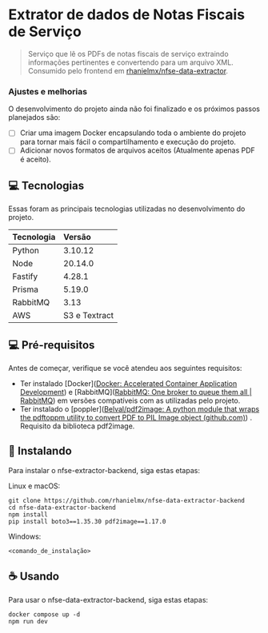 # Extrator de dados de Notas Fiscais de Serviço

> Serviço que lê os PDFs de notas fiscais de serviço extraindo informações pertinentes e convertendo para um arquivo XML. Consumido pelo frontend em [rhanielmx/nfse-data-extractor](https://github.com/rhanielmx/nfse-data-extractor).

### Ajustes e melhorias

O desenvolvimento do projeto ainda não foi finalizado e os próximos passos planejados são:
- [ ] Criar uma imagem Docker encapsulando toda o ambiente do projeto para tornar mais fácil o compartilhamento e execução do projeto.
- [ ] Adicionar novos formatos de arquivos aceitos (Atualmente apenas PDF é aceito).

## 💻 Tecnologias


Essas foram as principais tecnologias utilizadas no desenvolvimento do projeto.

| Tecnologia | Versão        |
| :--------- | :------------ |
| Python     | 3.10.12       |
| Node       | 20.14.0       |
| Fastify    | 4.28.1        |
| Prisma     | 5.19.0        |
| RabbitMQ   | 3.13          |
| AWS        | S3 e Textract |

## 💻 Pré-requisitos

Antes de começar, verifique se você atendeu aos seguintes requisitos:

- Ter instalado [Docker]([Docker: Accelerated Container Application Development](https://www.docker.com/)) e [RabbitMQ]([RabbitMQ: One broker to queue them all | RabbitMQ](https://www.rabbitmq.com/)) em versões compatíveis com as utilizadas pelo projeto. 
- Ter instalado o [poppler]([Belval/pdf2image: A python module that wraps the pdftoppm utility to convert PDF to PIL Image object (github.com)](https://github.com/Belval/pdf2image)) . Requisito da biblioteca pdf2image.

## 🚀 Instalando

Para instalar o nfse-extractor-backend, siga estas etapas:

Linux e macOS:

```
git clone https://github.com/rhanielmx/nfse-data-extractor-backend
cd nfse-data-extractor-backend
npm install
pip install boto3==1.35.30 pdf2image==1.17.0
```

Windows:

```
<comando_de_instalação>
```

## ☕ Usando

Para usar o nfse-data-extractor-backend, siga estas etapas:

```
docker compose up -d
npm run dev
```

